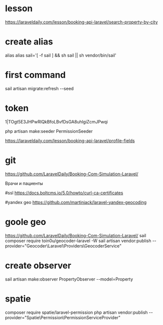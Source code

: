 # lesson 
https://laraveldaily.com/lesson/booking-api-laravel/search-property-by-city

# create alias
alias alias sail='[ -f sail ] && sh sail || sh vendor/bin/sail'

# first command
sail artisan migrate:refresh --seed

# token 
1|TOgt5E3JHPwRlQkBfoLBvfDsGA8uhlgiZcmJPwqi

php artisan make:seeder PermissionSeeder

https://laraveldaily.com/lesson/booking-api-laravel/profile-fields

# git 
https://github.com/LaravelDaily/Booking-Com-Simulation-Laravel/

Врачи и пациенты

#ssl
https://docs.boltcms.io/5.0/howto/curl-ca-certificates

#yandex geo
https://github.com/martinjack/laravel-yandex-geocoding

# goole geo 
https://github.com/LaravelDaily/Booking-Com-Simulation-Laravel/
sail composer require toin0u/geocoder-laravel -W
sail artisan vendor:publish --provider="Geocoder\Laravel\Providers\GeocoderService"

# create observer
sail artisan make:observer PropertyObserver --model=Property


# spatie
composer require spatie/laravel-permission
php artisan vendor:publish --provider="Spatie\Permission\PermissionServiceProvider"
